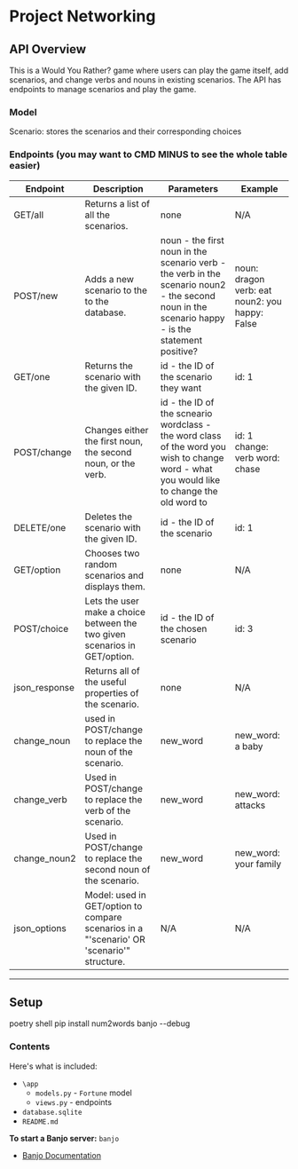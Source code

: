 # Project Networking

## API Overview
This is a Would You Rather? game where users can play the game itself, add scenarios, and change verbs and nouns in existing scenarios. The API has endpoints to manage scenarios and play the game.



### Model
Scenario: stores the scenarios and their corresponding choices



### Endpoints (you may want to CMD MINUS to see the whole table easier)

| **Endpoint**  	| **Description**                                                                           	| **Parameters**                                                                                                                                                        	   	| **Example**                       	|
|---------------	|-------------------------------------------------------------------------------------------	|--------------------------------------------------------------------------------------------------------------------------------------------------------------------------     |-----------------------------------	|
| GET/all       	| Returns a list of all the scenarios.                                                      	| none                                                                                                                                                                      	| N/A                               	            |
| POST/new      	| Adds a new scenario to the to the database.                                               	| noun - the first noun in the scenario verb - the verb in the scenario noun2 - the second noun in the scenario   happy - is the statement positive?                           	| noun: dragon verb: eat noun2: you happy: False 	 |
| GET/one       	| Returns the scenario with the given ID.                                                   	| id - the ID of the scenario they want                                                                                                                                        	| id: 1                                         	|
| POST/change   	| Changes either the first noun, the second noun, or the verb.                              	| id - the ID of the scneario wordclass - the word class of the word you wish to change word - what you would like to change the old word to                                   	| id: 1 change: verb word: chase             	    |
| DELETE/one    	| Deletes the scenario with the given ID.                                                   	| id - the ID of the scenario                                                                                                                                                 	| id: 1                                     	    |
| GET/option    	| Chooses two random scenarios and displays them.                                           	| none                                                                                                                                                                        	| N/A                                           	|
| POST/choice   	| Lets the user make a choice between the two given scenarios in GET/option.                	| id - the ID of the chosen scenario                                                                                                                                          	| id: 3                                         	|
| json_response 	| Returns all of the useful properties of the scenario.                                     	| none                                                                                                                                       	                                | N/A                                           	|
| change_noun   	| used in POST/change to replace the noun of the scenario.                                  	| new_word                                                                                                                                                                    	| new_word: a baby                          	    |
| change_verb   	| Used in POST/change to replace the verb of the scenario.                                  	| new_word                                                                                                                                                                    	| new_word: attacks                         	    |
| change_noun2  	| Used in POST/change to replace the second noun of the scenario.                           	| new_word                                                                                                                                                                    	| new_word: your family                         	|
| json_options  	| Model: used in GET/option to compare scenarios in a "'scenario' OR 'scenario'" structure. 	| N/A                                                                                                                                        	                                | N/A                                           	| 

---

## Setup

poetry shell
pip install num2words
banjo --debug

### Contents

Here's what is included:
- `\app`
    - `models.py` - `Fortune` model
    - `views.py` - endpoints
- `database.sqlite`  
- `README.md` 

**To start a Banjo server:** `banjo` 
- [Banjo Documentation](https://the-isf-academy.github.io/banjo_docs/)



